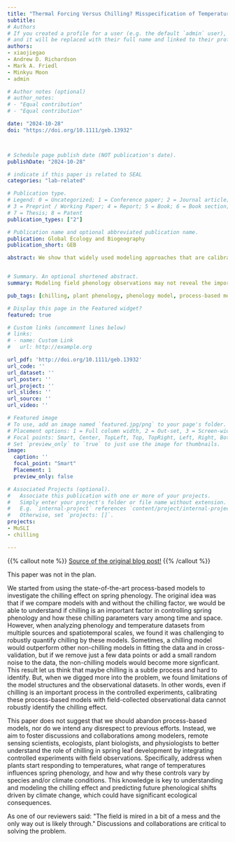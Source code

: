 ```yaml
---
title: "Thermal Forcing Versus Chilling? Misspecification of Temperature Controls in Spring Phenology Models"
subtitle: 
# Authors
# If you created a profile for a user (e.g. the default `admin` user), write the username (folder name) here 
# and it will be replaced with their full name and linked to their profile.
authors:
- xiaojiegao
- Andrew D. Richardson
- Mark A. Friedl
- Minkyu Moon
- admin

# Author notes (optional)
# author_notes:
# - "Equal contribution"
# - "Equal contribution"

date: "2024-10-28"
doi: "https://doi.org/10.1111/geb.13932"



# Schedule page publish date (NOT publication's date).
publishDate: "2024-10-28"

# indicate if this paper is related to SEAL
categories: "lab-related"

# Publication type.
# Legend: 0 = Uncategorized; 1 = Conference paper; 2 = Journal article;
# 3 = Preprint / Working Paper; 4 = Report; 5 = Book; 6 = Book section;
# 7 = Thesis; 8 = Patent
publication_types: ["2"]

# Publication name and optional abbreviated publication name.
publication: Global Ecology and Biogeography
publication_short: GEB

abstract: We show that widely used modeling approaches that are calibrated using field-based observations misspecify the role of chilling under current climate conditions as a result of statistical artifacts inherent to the way that chilling is parameterized. Our results highlight the limitations of existing modeling approaches and observational data in quantifying how chilling affects the timing of spring leaf emergence.


# Summary. An optional shortened abstract.
summary: Modeling field phenology observations may not reveal the importance of chilling.

pub_tags: [chilling, plant phenology, phenology model, process-based model, spring leaf-emergence, thermal forcing]

# Display this page in the Featured widget?
featured: true

# Custom links (uncomment lines below)
# links:
# - name: Custom Link
#   url: http://example.org

url_pdf: 'http://doi.org/10.1111/geb.13932'
url_code: ''
url_dataset: ''
url_poster: ''
url_project: ''
url_slides: ''
url_source: ''
url_video: ''

# Featured image
# To use, add an image named `featured.jpg/png` to your page's folder. 
# Placement options: 1 = Full column width, 2 = Out-set, 3 = Screen-width
# Focal points: Smart, Center, TopLeft, Top, TopRight, Left, Right, BottomLeft, Bottom, BottomRight.
# Set `preview_only` to `true` to just use the image for thumbnails.
image:
  caption: ''
  focal_point: "Smart"
  Placement: 1
  preview_only: false

# Associated Projects (optional).
#   Associate this publication with one or more of your projects.
#   Simply enter your project's folder or file name without extension.
#   E.g. `internal-project` references `content/project/internal-project/index.md`.
#   Otherwise, set `projects: []`.
projects:
- MuSLI
- chilling

---
```


{{% callout note %}}
<a href='https://xjgao.netlify.app/publication/2024_gao_geb/' target="_blank" rel="noopener noreferrer">Source of the original blog post!</a>
{{% /callout %}}

This paper was not in the plan.

We started from using the state-of-the-art process-based models to investigate the chilling effect on spring phenology. The original idea was that if we compare models with and without the chilling factor, we would be able to understand if chilling is an important factor in controlling spring phenology and how these chilling parameters vary among time and space. However, when analyzing phenology and temperature datasets from multiple sources and spatiotemporal scales, we found it was challenging to robustly quantify chilling by these models. Sometimes, a chilling model would outperform other non-chilling models in fitting the data and in cross-validation, but if we remove just a few data points or add a small random noise to the data, the non-chilling models would become more signficant. This result let us think that maybe chilling is a subtle process and hard to identify. But, when we digged more into the problem, we found limitations of the model structures and the observational datasets. In other words, even if chilling is an important process in the controlled experiments, calibrating these process-based models with field-collected observational data cannot robustly identify the chilling effect. 

This paper does not suggest that we should abandon process-based models, nor do we intend any disrespect to previous efforts. Instead, we aim to foster discussions and collaborations among modelers, remote sensing scientists, ecologists, plant biologists, and physiologists to better understand the role of chilling in spring leaf development by integrating controlled experiments with field observations. Specifically, address when plants start responding to temperatures, what range of temperatures influences spring phenology, and how and why these controls vary by species and/or climate conditions. This knowledge is key to understanding and modeling the chilling effect and predicting future phenological shifts driven by climate change, which could have significant ecological consequences.

As one of our reviewers said: "The field is mired in a bit of a mess and the only way out is likely through." Discussions and collaborations are critical to solving the problem.

